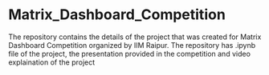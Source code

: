 # Matrix_Dashboard_Competition
The repository contains the details of the project that was created for Matrix Dashboard Competition organized by IIM Raipur. The repository has .ipynb file of the project, the presentation provided in the competition and video explaination of the project
